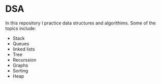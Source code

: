 # DSA
In this repository I practice data structures and algorithims.
Some of the topics include:
- Stack 
- Queues
- linked lists
- Tree
- Recurssion
- Graphs
- Sorting
- Heap